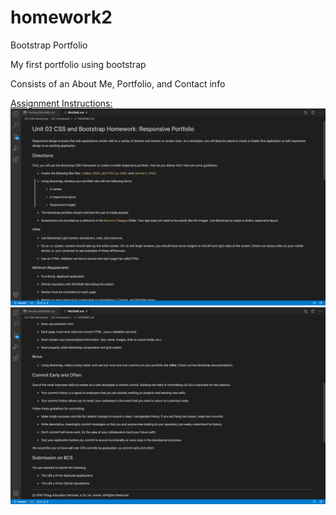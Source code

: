 # homework2
Bootstrap Portfolio

My first portfolio using bootstrap

Consists of an About Me, Portfolio, and Contact info
<a href=https://jonmisner.github.io/homework2/index.html>

Assignment Instructions:
<img src="Assets/instructions1.png">
<img src="Assets/instructions2.png">